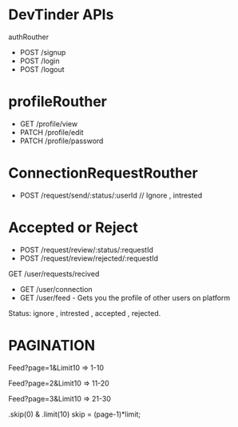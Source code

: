 # DevTinder APIs

authRouther
- POST /signup
- POST /login
- POST /logout


# profileRouther
- GET /profile/view
- PATCH /profile/edit
- PATCH /profile/password

# ConnectionRequestRouther
- POST /request/send/:status/:userId // Ignore , intrested 


 # Accepted or Reject
- POST /request/review/:status/:requestId 
- POST /request/review/rejected/:requestId

GET /user/requests/recived
- GET /user/connection
- GET /user/feed - Gets you the profile of other users on platform


Status: ignore , intrested , accepted , rejected.


# PAGINATION
Feed?page=1&Limit10 => 1-10

Feed?page=2&Limit10 => 11-20

Feed?page=3&Limit10 => 21-30


.skip(0) & .limit(10)
skip = (page-1)*limit;
